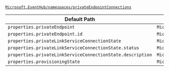 [`Microsoft.EventHub/namespaces/privateEndpointConnections`](https://docs.microsoft.com/en-us/azure/templates/microsoft.eventhub/namespaces/privateendpointconnections)

| Default Path | Alias |
|---|---|
| `properties.privateEndpoint` | `Microsoft.EventHub/namespaces/privateEndpointConnections/privateEndpoint` |
| `properties.privateEndpoint.id` | `Microsoft.EventHub/namespaces/privateEndpointConnections/privateEndpoint.id` |
| `properties.privateLinkServiceConnectionState` | `Microsoft.EventHub/namespaces/privateEndpointConnections/privateLinkServiceConnectionState` |
| `properties.privateLinkServiceConnectionState.status` | `Microsoft.EventHub/namespaces/privateEndpointConnections/privateLinkServiceConnectionState.status` |
| `properties.privateLinkServiceConnectionState.description` | `Microsoft.EventHub/namespaces/privateEndpointConnections/privateLinkServiceConnectionState.description` |
| `properties.provisioningState` | `Microsoft.EventHub/namespaces/privateEndpointConnections/provisioningState` |

